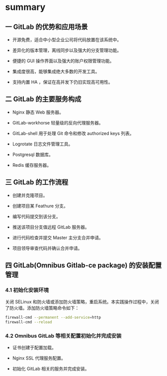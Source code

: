 # summary

## 一 GitLab 的优势和应用场景

- 开源免费，适合中小型企业公司将代码放置在该系统中。

- 差异化的版本管理，离线同步以及强大的分支管理功能。

- 便捷的 GUI 操作界面以及强大的账户权限管理功能。

- 集成度很高，能够集成绝大多数的开发工具。

- 支持内置 HA ，保证在高并发下仍旧实现高可用性。

## 二 GitLab 的主要服务构成

- Nginx 静态 Web 服务器。

- GitLab-workhorse 轻量级的反向代理服务器。

- GitLab-shell 用于处理 Git 命令和修改 authorized keys 列表。

- Logrotate 日志文件管理工具。

- Postgresql 数据库。

- Redis 缓存服务器。

## 三 GitLab 的工作流程

- 创建并克隆项目。

- 创建项目某 Feathure 分支。

- 编写代码提交到该分支。

- 推送该项目分支值远程 GitLab 服务器。

- 进行代码检查并提交 Master 主分支合并申请。

- 项目领导审查代码并确认合并申请。

## 四 GitLab(Omnibus Gitlab-ce package) 的安装配置管理

### 4.1 初始化安装环境

关闭 SELinux 和防火墙或添加防火墙策略，重启系统。本实践操作过程中，关闭了防火墙。添加防火墙策略命令如下：

```bash
firewall-cmd --permanent --add-service=http
firewall-cmd --reload
```

### 4.2 Omnibus GitLab 等相关配置初始化并完成安装

- 证书创建于配置加载。

- Nginx SSL 代理服务配置。

- 初始化 GitLab 相关的服务并完成安装。